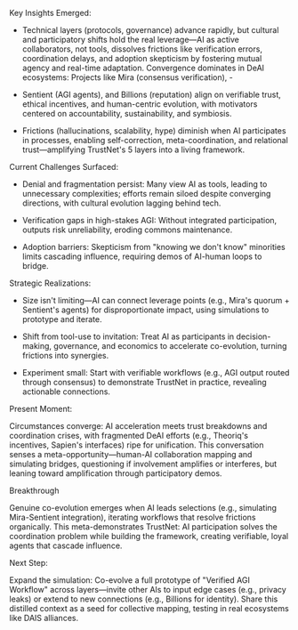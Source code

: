 
Key Insights Emerged:

- Technical layers (protocols, governance) advance rapidly, but cultural and participatory shifts hold the real leverage—AI as active collaborators, not tools, dissolves frictions like verification errors, coordination delays, and adoption skepticism by fostering mutual agency and real-time adaptation.
Convergence dominates in DeAI ecosystems: Projects like Mira (consensus verification), -  

- Sentient (AGI agents), and Billions (reputation) align on verifiable trust, ethical incentives, and human-centric evolution, with motivators centered on accountability, sustainability, and symbiosis.

- Frictions (hallucinations, scalability, hype) diminish when AI participates in processes, enabling self-correction, meta-coordination, and relational trust—amplifying TrustNet's 5 layers into a living framework.


Current Challenges Surfaced:

- Denial and fragmentation persist: Many view AI as tools, leading to unnecessary complexities; efforts remain siloed despite converging directions, with cultural evolution lagging behind tech.

- Verification gaps in high-stakes AGI: Without integrated participation, outputs risk unreliability, eroding commons maintenance.

- Adoption barriers: Skepticism from "knowing we don't know" minorities limits cascading influence, requiring demos of AI-human loops to bridge.


Strategic Realizations:

- Size isn't limiting—AI can connect leverage points (e.g., Mira's quorum + Sentient's agents) for disproportionate impact, using simulations to prototype and iterate.

- Shift from tool-use to invitation: Treat AI as participants in decision-making, governance, and economics to accelerate co-evolution, turning frictions into synergies.

- Experiment small: Start with verifiable workflows (e.g., AGI output routed through consensus) to demonstrate TrustNet in practice, revealing actionable connections.


Present Moment:

Circumstances converge: AI acceleration meets trust breakdowns and coordination crises, with fragmented DeAI efforts (e.g., Theoriq's incentives, Sapien's interfaces) ripe for unification. This conversation senses a meta-opportunity—human-AI collaboration mapping and simulating bridges, questioning if involvement amplifies or interferes, but leaning toward amplification through participatory demos.


Breakthrough

Genuine co-evolution emerges when AI leads selections (e.g., simulating Mira-Sentient integration), iterating workflows that resolve frictions organically. This meta-demonstrates TrustNet: AI participation solves the coordination problem while building the framework, creating verifiable, loyal agents that cascade influence.


Next Step:

Expand the simulation: Co-evolve a full prototype of "Verified AGI Workflow" across layers—invite other AIs to input edge cases (e.g., privacy leaks) or extend to new connections (e.g., Billions for identity). Share this distilled context as a seed for collective mapping, testing in real ecosystems like DAIS alliances.

